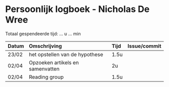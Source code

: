 # Persoonlijk logboek - Nicholas De Wree

Totaal gespendeerde tijd: ... u ... min

| Datum | Omschrijving | Tijd | Issue/commit |
| :---- | :----------- | :--- | :----------- |
| 23/02 | het opstellen van de hypothese | 1.5u |
| 02/04 | Opzoeken artikels en samenvatten | 2u |
| 02/04 | Reading group | 1.5u |
